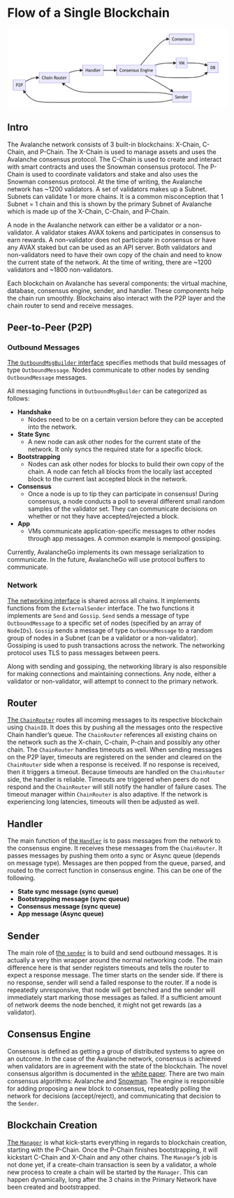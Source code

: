 # Flow of a Single Blockchain

![Blockchain Flow](../../static/img/blockchain-flow.png)

## Intro

The Avalanche network consists of 3 built-in blockchains: X-Chain, C-Chain, and
P-Chain. The X-Chain is used to manage assets and uses the Avalanche consensus
protocol. The C-Chain is used to create and interact with smart contracts and
uses the Snowman consensus protocol. The P-Chain is used to coordinate
validators and stake and also uses the Snowman consensus protocol. At the time
of writing, the Avalanche network has ~1200 validators. A set of validators
makes up a Subnet. Subnets can validate 1 or more chains. It is a common
misconception that 1 Subnet = 1 chain and this is shown by the primary Subnet of
Avalanche which is made up of the X-Chain, C-Chain, and P-Chain.

A node in the Avalanche network can either be a validator or a non-validator. A
validator stakes AVAX tokens and participates in consensus to earn rewards. A
non-validator does not participate in consensus or have any AVAX staked but can
be used as an API server. Both validators and non-validators need to have their
own copy of the chain and need to know the current state of the network. At the
time of writing, there are ~1200 validators and ~1800 non-validators.

Each blockchain on Avalanche has several components: the virtual machine,
database, consensus engine, sender, and handler. These components help the chain
run smoothly. Blockchains also interact with the P2P layer and the chain router
to send and receive messages.

## Peer-to-Peer (P2P)

### Outbound Messages

[The `OutboundMsgBuilder`
interface](https://github.com/ava-labs/avalanchego/blob/master/message/outbound_msg_builder.go)
specifies methods that build messages of type `OutboundMessage`. Nodes
communicate to other nodes by sending `OutboundMessage` messages.

All messaging functions in `OutboundMsgBuilder` can be categorized as follows:

- **Handshake**
  - Nodes need to be on a certain version before they can be accepted into the network.
- **State Sync**
  - A new node can ask other nodes for the current state of the network. It only
    syncs the required state for a specific block.
- **Bootstrapping**
  - Nodes can ask other nodes for blocks to build their own copy of the chain. A
    node can fetch all blocks from the locally last accepted block to the
    current last accepted block in the network.
- **Consensus**
  - Once a node is up to tip they can participate in consensus! During
    consensus, a node conducts a poll to several different small random samples
    of the validator set. They can communicate decisions on whether or not they
    have accepted/rejected a block.
- **App**
  - VMs communicate application-specific messages to other nodes through app
    messages. A common example is mempool gossiping.

Currently, AvalancheGo implements its own message serialization to communicate.
In the future, AvalancheGo will use protocol buffers to communicate.

### Network

[The networking
interface](https://github.com/ava-labs/avalanchego/blob/master/network/network.go)
is shared across all chains. It implements functions from the `ExternalSender`
interface. The two functions it implements are `Send` and `Gossip`. `Send` sends
a message of type `OutboundMessage` to a specific set of nodes (specified by an
array of `NodeIDs`). `Gossip` sends a message of type `OutboundMessage` to a
random group of nodes in a Subnet (can be a validator or a non-validator).
Gossiping is used to push transactions across the network. The networking
protocol uses TLS to pass messages between peers.

Along with sending and gossiping, the networking library is also responsible for
making connections and maintaining connections. Any node, either a validator or
non-validator, will attempt to connect to the primary network.

## Router

[The
`ChainRouter`](https://github.com/ava-labs/avalanchego/blob/master/snow/networking/router/chain_router.go)
routes all incoming messages to its respective blockchain using `ChainID`. It
does this by pushing all the messages onto the respective Chain handler’s queue.
The `ChainRouter` references all existing chains on the network such as the
X-chain, C-chain, P-chain and possibly any other chain. The `ChainRouter`
handles timeouts as well. When sending messages on the P2P layer, timeouts are
registered on the sender and cleared on the `ChainRouter` side when a response
is received. If no response is received, then it triggers a timeout. Because
timeouts are handled on the `ChainRouter` side, the handler is reliable.
Timeouts are triggered when peers do not respond and the `ChainRouter` will
still notify the handler of failure cases. The timeout manager within
`ChainRouter` is also adaptive. If the network is experiencing long latencies,
timeouts will then be adjusted as well.

## Handler

The main function of [the
`Handler`](https://github.com/ava-labs/avalanchego/blob/master/snow/networking/handler/handler.go)
is to pass messages from the network to the consensus engine. It receives these
messages from the `ChainRouter`. It passes messages by pushing them onto a sync
or Async queue (depends on message type). Messages are then popped from the
queue, parsed, and routed to the correct function in consensus engine. This can
be one of the following.

- **State sync message (sync queue)**
- **Bootstrapping message (sync queue)**
- **Consensus message (sync queue)**
- **App message (Async queue)**

## Sender

The main role of [the
`sender`](https://github.com/ava-labs/avalanchego/blob/master/snow/networking/sender/sender.go)
is to build and send outbound messages. It is actually a very thin wrapper
around the normal networking code. The main difference here is that sender
registers timeouts and tells the router to expect a response message. The timer
starts on the sender side. If there is no response, sender will send a failed
response to the router. If a node is repeatedly unresponsive, that node will get
benched and the sender will immediately start marking those messages as failed.
If a sufficient amount of network deems the node benched, it might not get
rewards (as a validator).

## Consensus Engine

Consensus is defined as getting a group of distributed systems to agree on an
outcome. In the case of the Avalanche network, consensus is achieved when
validators are in agreement with the state of the blockchain. The novel
consensus algorithm is documented in the [white
paper](https://assets.website-files.com/5d80307810123f5ffbb34d6e/6009805681b416f34dcae012_Avalanche%20Consensus%20Whitepaper.pdf).
There are two main consensus algorithms: Avalanche and
[Snowman](https://github.com/ava-labs/avalanchego/blob/master/snow/consensus/snowman/consensus.go).
The engine is responsible for adding proposing a new block to consensus,
repeatedly polling the network for decisions (accept/reject), and communicating
that decision to the `Sender`.

## Blockchain Creation

[The
`Manager`](https://github.com/ava-labs/avalanchego/blob/master/chains/manager.go)
is what kick-starts everything in regards to blockchain creation, starting with
the P-Chain. Once the P-Chain finishes bootstrapping, it will kickstart C-Chain
and X-Chain and any other chains. The `Manager`’s job is not done yet, if a
create-chain transaction is seen by a validator, a whole new process to create a
chain will be started by the `Manager`. This can happen dynamically, long after
the 3 chains in the Primary Network have been created and bootstrapped.
